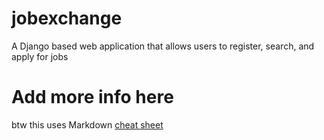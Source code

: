 # jobexchange
A Django based web application that allows users to register, search, and apply for jobs

# Add more info here
btw this uses Markdown
[cheat sheet](https://www.markdownguide.org/cheat-sheet/)
